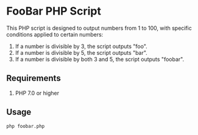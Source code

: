 # FooBar PHP Script

This PHP script is designed to output numbers from 1 to 100, with specific conditions applied to certain numbers:

1. If a number is divisible by 3, the script outputs "foo".
2. If a number is divisible by 5, the script outputs "bar".
3. If a number is divisible by both 3 and 5, the script outputs "foobar".

## Requirements

1. PHP 7.0 or higher

## Usage
```
php foobar.php
```
